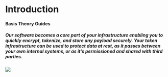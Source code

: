 # Introduction
<aside class="guides-header-intro">
    <span>
        <h4>Basis Theory Guides</h4>
        <h5>Our software becomes a core part of your infrastructure enabling you to quickly encrypt, tokenize, and store any payload securely. Your token infrastructure can be used to protect data at rest, as it passes between your own internal systems, or as it’s permissioned and shared with third parties.</h5>
    </span>
    <img src="./images/guides/hosted_intro.svg"/>
</aside>